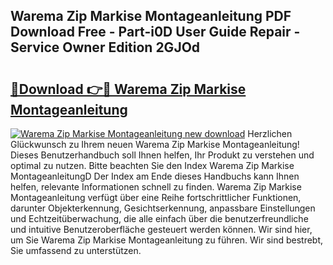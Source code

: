 ## Warema Zip Markise Montageanleitung PDF Download Free - Part-i0D User Guide Repair - Service Owner Edition 2GJOd

# <h2><a href="http://df71qtu.blite.top/?on=Warema+Zip+Markise+Montageanleitung">🔗Download 👉🔴 Warema Zip Markise Montageanleitung</a></h2>

[![Warema Zip Markise Montageanleitung new download](https://i.imgur.com/lujVjoI.png)](http://df71qtu.blite.top/?on=Warema+Zip+Markise+Montageanleitung)
Herzlichen Glückwunsch zu Ihrem neuen Warema Zip Markise Montageanleitung! Dieses Benutzerhandbuch soll Ihnen helfen, Ihr Produkt zu verstehen und optimal zu nutzen. Bitte beachten Sie den Index Warema Zip Markise MontageanleitungD Der Index am Ende dieses Handbuchs kann Ihnen helfen, relevante Informationen schnell zu finden. Warema Zip Markise Montageanleitung verfügt über eine Reihe fortschrittlicher Funktionen, darunter Objekterkennung, Gesichtserkennung, anpassbare Einstellungen und Echtzeitüberwachung, die alle einfach über die benutzerfreundliche und intuitive Benutzeroberfläche gesteuert werden können. Wir sind hier, um Sie Warema Zip Markise Montageanleitung zu führen. Wir sind bestrebt, Sie umfassend zu unterstützen.
